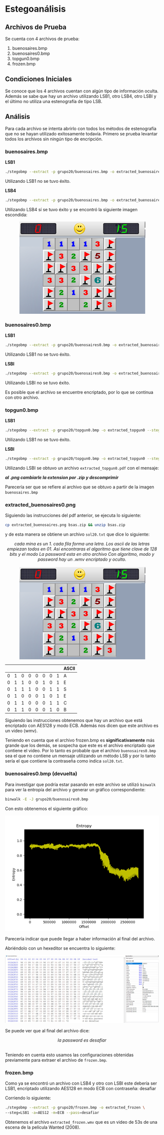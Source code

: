 # Estegoanálisis

## Archivos de Prueba

Se cuenta con 4 archivos de prueba:

1. buenosaires.bmp
2. buenosaires0.bmp
3. topgun0.bmp
4. frozen.bmp

## Condiciones Iniciales

Se conoce que los 4 archivos cuentan con algún tipo de información oculta.
Además se sabe que hay un archivo utilizando LSB1, otro LSB4, otro LSBI y el
último no utiliza una estenografía de tipo LSB.

## Análisis

Para cada archivo se intenta abrirlo con todos los métodos de estenografía que
no se hayan utilizado exitosamente todavía. Primero se prueba levantar todos
los archivos sin ningún tipo de encripción.

### buenosaires.bmp

**LSB1**

```sh
./stegobmp --extract -p grupo20/buenosaires.bmp -o extracted_buenosaires --steg=LSB1
```

Utilizando LSB1 no se tuvo éxito.

**LSB4**

```sh
./stegobmp --extract -p grupo20/buenosaires.bmp -o extracted_buenosaires --steg=LSB4
```

Utilizando LSB4 sí se tuvo éxito y se encontró la siguiente imagen escondida:

<center><img src="extracted_buenosaires.png"/></center>

### buenosaires0.bmp

**LSB1**

```sh
./stegobmp --extract -p grupo20/buenosaires0.bmp -o extracted_buenosaires0 --steg=LSB1
```

Utilizando LSB1 no se tuvo éxito.

**LSBI**

```sh
./stegobmp --extract -p grupo20/buenosaires0.bmp -o extracted_buenosaires0 --steg=LSBI
```

Utilizando LSBI no se tuvo éxito.

Es posible que el archivo se encuentre encriptado, por lo que se continua con
otro archivo.

### topgun0.bmp

**LSB1**

```sh
./stegobmp --extract -p grupo20/topgun0.bmp -o extracted_topgun0 --steg=LSB1
```

Utilizando LSB1 no se tuvo éxito.

**LSBI**

```sh
./stegobmp --extract -p grupo20/topgun0.bmp -o extracted_topgun0 --steg=LSBI
```

Utilizando LSBI se obtuvo un archivo `extracted_topgun0.pdf` con el mensaje:

**_al .png cambiarle la extension por .zip y descomprimir_**

Parecería ser que se refiere al archivo que se obtuvo a partir de la imagen
`buenosaires.bmp`

### extracted_buenosaires0.png

Siguiendo las instrucciones del pdf anterior, se ejecuta lo siguiente:

```sh
cp extracted_buenosaires.png bsas.zip && unzip bsas.zip
```

y de esta manera se obtiene un archivo `sol20.txt` que dice lo siguiente:

<center><em>
cada mina es un 1.
cada fila forma una letra.
Los ascii de las letras empiezan todos en 01.
Asi encontraras el algoritmo que tiene clave de 128 bits y el modo
La password esta en otro archivo
Con algoritmo, modo y password hay un .wmv encriptado y oculto.
</em></center>
<br/>
<center><img src="extracted_buenosaires.png"/></center>

|     |     |     |     |     |     |     |     | ASCII |
| --- | --- | --- | --- | --- | --- | --- | --- | ----- |
| 0   | 1   | 0   | 0   | 0   | 0   | 0   | 1   | A     |
| 0   | 1   | 1   | 0   | 0   | 1   | 0   | 1   | E     |
| 0   | 1   | 1   | 1   | 0   | 0   | 1   | 1   | S     |
| 0   | 1   | 0   | 0   | 0   | 1   | 0   | 1   | E     |
| 0   | 1   | 1   | 0   | 0   | 0   | 1   | 1   | C     |
| 0   | 1   | 1   | 0   | 0   | 0   | 1   | 0   | B     |

Siguiendo las instrucciones obtenemos que hay un archivo que está encriptado con
AES128 y modo ECB. Además nos dicen que este archivo es un video (wmv).

Teniendo en cuenta que el archivo frozen.bmp es **significativamente** más
grande que los demás, se sospecha que este es el archivo encriptado que
contiene el video. Por lo tanto es probable que el archivo `buenosaires0.bmp`
sea el que no contiene un mensaje utilizando un método LSB y por lo tanto sería
el que contiene la contraseña como indica `sol20.txt`.

### buenosaires0.bmp (devuelta)

Para investigar que podría estar pasando en este archivo se utilizó `binwalk`
para ver la entropía del archivo y generar un gráfico correspondiente:

```sh
binwalk -E -J grupo20/buenosaires0.bmp
```

Con esto obtenemos el siguiente gráfico:

<center><img src="buenosaires0.bmp.png" /></center>

Parecería indicar que puede llegar a haber información al final del archivo.

Abriéndolo con un hexeditor se encuentra lo siguiente:

<center><img src="buenosaires0_hexdump.jpg"/></center>

Se puede ver que al final del archivo dice:

<center><em>la password es desafiar</em></center>
<br>

Teniendo en cuenta esto usamos las configuraciones obtenidas previamente para
extraer el archivo de `frozen.bmp`.

### frozen.bmp

Como ya se encontró un archivo con LSB4 y otro con LSBI este debería ser LSB1,
encriptado utilizando AES128 en modo ECB con contraseña: desafiar

Corriendo lo siguiente:

```sh
./stegobmp --extract -p grupo20/frozen.bmp -o extracted_frozen \
--steg=LSB1 -a=AES12 -m=ECB --pass=desafiar
```

Obtenemos el archivo `extracted_frozen.wmv` que es un video de 53s de una
escena de la película Wanted (2008). 
